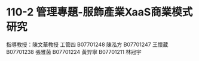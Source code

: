 # 110-2 管理專題-服飾產業XaaS商業模式研究
指導教授：陳文華教授
工管四
B07701248 陳泓方
B07701247 王懷葳
B07701238 張雅茵
B07701224 黃羿寧
B07701211 林冠宇

